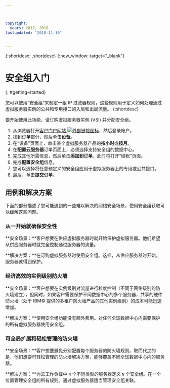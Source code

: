 ```yaml
---



copyright:
  years: 2017, 2018
lastupdated: "2018-11-10"


---
```


{:shortdesc: .shortdesc}
{:new_window: target="_blank"}

# 安全组入门
{: #getting-started}

您可以使用“安全组”来制定一组 IP 过滤器规则，这些规则用于定义如何处理通过虚拟服务器实例的公共和专用接口的入局和出局流量。
{:shortdesc}

要开始使用此功能，请订购虚拟服务器实例 (VSI) 并分配安全组。


1. 从浏览器打开[客户门户网站 ![外部链接图标](../../icons/launch-glyph.svg "外部链接图标")](https://control.softlayer.com/)，然后登录帐户。
2. 找到**订单**部分，然后单击**设备**。
3. 在“设备”页面上，单击某个虚拟服务器产品的**按小时**或**按月**。
4. 在**配置云服务器**订单页面上，必须选择支持安全组的数据中心。
5. 完成其他所需信息，然后单击**添加到订单**。此时将打开“结帐”页面。
6. 完成**配置安全组**信息。
7. 您可以选择将任意预定义的安全组应用于虚拟服务器上的专用或公共接口。
8. 最后，单击**提交订单**。

## 用例和解决方案
下面的部分描述了您可能遇到的一些难以解决的网络安全场景，使用安全组获取可以缓解这些问题。

### 从一开始就确保安全性
**安全场景：**客户想要在供应虚拟服务器时就开始保护虚拟服务器。他们希望从供应服务器时就完全控制通过服务器的流量。

**解决方案：**在订购虚拟服务器时使用安全组。这样，从供应服务器时开始，服务器就得到保护。

### 经济高效的实例级别防火墙
**安全场景：**客户想要在实例级别对流量进行粒度控制（不同于网络级别的防火墙建立），但同时，如果客户需要保护不同数据中心的多个服务器，共享的硬件防火墙（处于 IBM© 提供的多租户防火墙产品的其他实例级别）的成本可能迅速增加。

**解决方案：**使用安全组功能没有额外费用。对任何全球数据中心内需要保护的所有虚拟服务器使用安全组。

### 可全局扩展和轻松管理的防火墙
**安全场景：**客户想要避免分别配置每个服务器的防火墙规则。取而代之的是，他们想要可轻松管理的防火墙解决方案，能够覆盖不同全球数据中心内的服务器。

**解决方案：**为云工作负载中 `N` 个不同类型的服务器定义 `N` 个安全组。在一个位置管理安全组的所有规则。通过虚拟服务器适当管理安全组关联。
